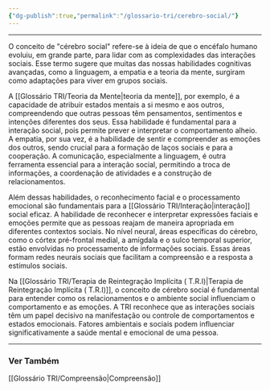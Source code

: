```yaml
---
{"dg-publish":true,"permalink":"/glossario-tri/cerebro-social/"}
---
```


---

O conceito de "cérebro social" refere-se à ideia de que o encéfalo humano evoluiu, em grande parte, para lidar com as complexidades das interações sociais. Esse termo sugere que muitas das nossas habilidades cognitivas avançadas, como a linguagem, a empatia e a teoria da mente, surgiram como adaptações para viver em grupos sociais.

A [[Glossário TRI/Teoria da Mente\|teoria da mente]], por exemplo, é a capacidade de atribuir estados mentais a si mesmo e aos outros, compreendendo que outras pessoas têm pensamentos, sentimentos e intenções diferentes dos seus. Essa habilidade é fundamental para a interação social, pois permite prever e interpretar o comportamento alheio. A empatia, por sua vez, é a habilidade de sentir e compreender as emoções dos outros, sendo crucial para a formação de laços sociais e para a cooperação. A comunicação, especialmente a linguagem, é outra ferramenta essencial para a interação social, permitindo a troca de informações, a coordenação de atividades e a construção de relacionamentos.

Além dessas habilidades, o reconhecimento facial e o processamento emocional são fundamentais para a [[Glossário TRI/Interação\|interação]] social eficaz. A habilidade de reconhecer e interpretar expressões faciais e emoções permite que as pessoas reajam de maneira apropriada em diferentes contextos sociais. No nível neural, áreas específicas do cérebro, como o córtex pré-frontal medial, a amígdala e o sulco temporal superior, estão envolvidas no processamento de informações sociais. Essas áreas formam redes neurais sociais que facilitam a compreensão e a resposta a estímulos sociais.

Na [[Glossário TRI/Terapia de Reintegração Implícita ( T.R.I)\|Terapia de Reintegração Implícita ( T.R.I)]], o conceito de cérebro social é fundamental para entender como os relacionamentos e o ambiente social influenciam o comportamento e as emoções. A TRI reconhece que as interações sociais têm um papel decisivo na manifestação ou controle de comportamentos e estados emocionais. Fatores ambientais e sociais podem influenciar significativamente a saúde mental e emocional de uma pessoa.



----

### Ver Também

[[Glossário TRI/Compreensão\|Compreensão]]
